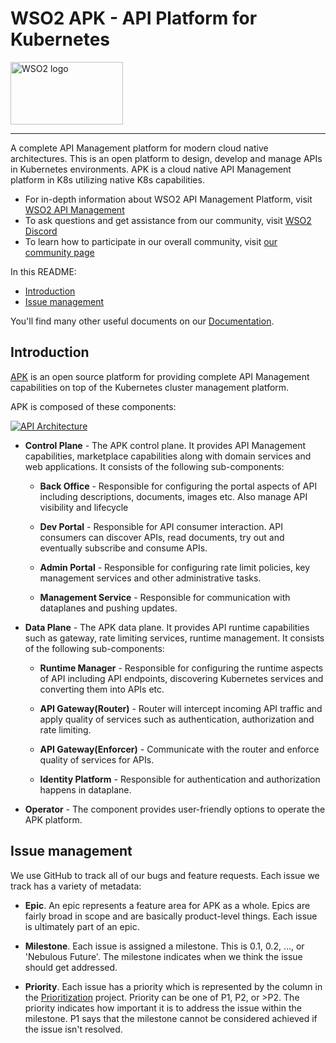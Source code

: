 # WSO2 APK - API Platform for Kubernetes


<a href="https://wso2.com/">
   <img src="https://raw.githubusercontent.com/wso2/apk/main/logo/wso2-logo.png"
        alt="WSO2 logo" title="WSO2" height="100" width="180" />
</a>

---
A complete API Management platform for modern cloud native architectures. This is an open platform to design, develop and manage APIs in Kubernetes environments. APK is a cloud native API Management platform in K8s utilizing native K8s capabilities.


- For in-depth information about WSO2 API Management Platform, visit [WSO2 API Management](https://wso2.com/api-manager/)
- To ask questions and get assistance from our community, visit [WSO2 Discord](https://discord.com/invite/Xa5VubmThw?utm_source=wso2-dev&utm_medium=link&utm_campaign=wso2-dev_link_from-dev-homepage_221002)
- To learn how to participate in our overall community, visit [our community page](https://wso2.com/community/)

In this README:

- [Introduction](#introduction)
- [Issue management](#issue-management)

You'll find many other useful documents on our [Documentation](https://wso2.com/documentation/).

## Introduction

[APK](https://github.com/wso2/apk) is an open source platform for providing complete API Management capabilities on top of the Kubernetes cluster management platform.

APK is composed of these components:

<a href="https://wso2.com/">
   <img src="https://raw.githubusercontent.com/wso2/apk/main/logo/architecture.png"
        alt="API Architecture" title="APKArchitecture" />
</a>

- **Control Plane** - The APK control plane. It provides API Management capabilities, marketplace capabilities along with domain services and web applications. It consists of the following sub-components:

   - **Back Office** - Responsible for configuring the portal aspects of API including descriptions, documents, images etc. Also manage API visibility and lifecycle

   - **Dev Portal** - Responsible for API consumer interaction. API consumers can discover APIs, read documents, try out and eventually subscribe and consume APIs.

   - **Admin Portal** - Responsible for configuring rate limit policies, key management services and other administrative tasks.

   - **Management Service** - Responsible for communication with dataplanes and pushing updates.

- **Data Plane** - The APK data plane. It provides API runtime capabilities such as gateway, rate limiting services, runtime management. It consists of the following sub-components:

   - **Runtime Manager** - Responsible for configuring the runtime aspects of API including API endpoints, discovering Kubernetes services and converting them into APIs etc.

   - **API Gateway(Router)** - Router will intercept incoming API traffic and apply quality of services such as authentication, authorization and rate limiting.

   - **API Gateway(Enforcer)** - Communicate with the router and enforce quality of services for APIs.

   - **Identity Platform** - Responsible for authentication and authorization happens in dataplane.

- **Operator** - The component provides user-friendly options to operate the APK platform.



## Issue management

We use GitHub to track all of our bugs and feature requests. Each issue we track has a variety of metadata:

- **Epic**. An epic represents a feature area for APK as a whole. Epics are fairly broad in scope and are basically product-level things.
Each issue is ultimately part of an epic.

- **Milestone**. Each issue is assigned a milestone. This is 0.1, 0.2, ..., or 'Nebulous Future'. The milestone indicates when we think the issue should get addressed.

- **Priority**. Each issue has a priority which is represented by the column in the [Prioritization]() project. Priority can be one of P1, P2, or >P2. The priority indicates how important it is to address the issue within the milestone. P1 says that the
milestone cannot be considered achieved if the issue isn't resolved.

